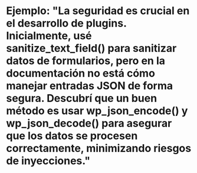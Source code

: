 # Ejemplo: "La seguridad es crucial en el desarrollo de plugins. Inicialmente, usé sanitize_text_field() para sanitizar datos de formularios, pero en la documentación no está cómo manejar entradas JSON de forma segura. Descubrí que un buen método es usar wp_json_encode() y wp_json_decode() para asegurar que los datos se procesen correctamente, minimizando riesgos de inyecciones."